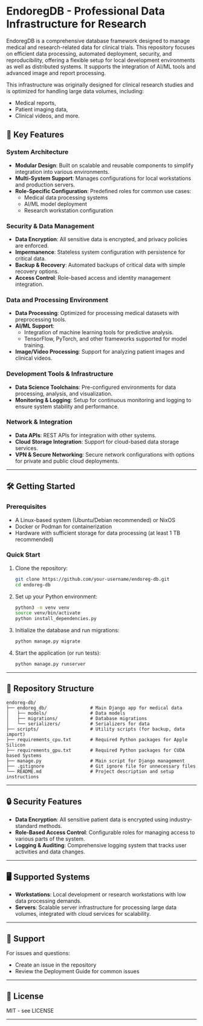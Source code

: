 # EndoregDB - Professional Data Infrastructure for Research

EndoregDB is a comprehensive database framework designed to manage medical and research-related data for clinical trials. This repository focuses on efficient data processing, automated deployment, security, and reproducibility, offering a flexible setup for local development environments as well as distributed systems. It supports the integration of AI/ML tools and advanced image and report processing.

This infrastructure was originally designed for clinical research studies and is optimized for handling large data volumes, including:
- Medical reports,
- Patient imaging data,
- Clinical videos,
and more.

## 🚀 Key Features

### System Architecture
- **Modular Design**: Built on scalable and reusable components to simplify integration into various environments.
- **Multi-System Support**: Manages configurations for local workstations and production servers.
- **Role-Specific Configuration**: Predefined roles for common use cases:
  - Medical data processing systems
  - AI/ML model deployment
  - Research workstation configuration

### Security & Data Management
- **Data Encryption**: All sensitive data is encrypted, and privacy policies are enforced.
- **Impermanence**: Stateless system configuration with persistence for critical data.
- **Backup & Recovery**: Automated backups of critical data with simple recovery options.
- **Access Control**: Role-based access and identity management integration.

### Data and Processing Environment
- **Data Processing**: Optimized for processing medical datasets with preprocessing tools.
- **AI/ML Support**:
  - Integration of machine learning tools for predictive analysis.
  - TensorFlow, PyTorch, and other frameworks supported for model training.
- **Image/Video Processing**: Support for analyzing patient images and clinical videos.

### Development Tools & Infrastructure
- **Data Science Toolchains**: Pre-configured environments for data processing, analysis, and visualization.
- **Monitoring & Logging**: Setup for continuous monitoring and logging to ensure system stability and performance.

### Network & Integration
- **Data APIs**: REST APIs for integration with other systems.
- **Cloud Storage Integration**: Support for cloud-based data storage services.
- **VPN & Secure Networking**: Secure network configurations with options for private and public cloud deployments.

---

## 🛠 Getting Started

### Prerequisites
- A Linux-based system (Ubuntu/Debian recommended) or NixOS
- Docker or Podman for containerization
- Hardware with sufficient storage for data processing (at least 1 TB recommended)

### Quick Start
1. Clone the repository:
    ```bash
    git clone https://github.com/your-username/endoreg-db.git
    cd endoreg-db
    ```

2. Set up your Python environment:
    ```bash
    python3 -m venv venv
    source venv/bin/activate
    python install_dependencies.py
    ```

3. Initialize the database and run migrations:
    ```bash
    python manage.py migrate
    ```

4. Start the application (or run tests):
    ```bash
    python manage.py runserver
    ```

---

## 📁 Repository Structure
```
endoreg-db/
├── endoreg_db/                # Main Django app for medical data
│   ├── models/                # Data models
│   ├── migrations/            # Database migrations
│   └── serializers/           # Serializers for data
├── scripts/                   # Utility scripts (for backup, data import)
├── requirements_cpu.txt       # Required Python packages for Apple Silicon
├── requirements_gpu.txt       # Required Python packages for CUDA based Systems
├── manage.py                  # Main script for Django management
├── .gitignore                 # Git ignore file for unnecessary files
└── README.md                  # Project description and setup instructions
```


---

## 🔒 Security Features

- **Data Encryption**: All sensitive patient data is encrypted using industry-standard methods.
- **Role-Based Access Control**: Configurable roles for managing access to various parts of the system.
- **Logging & Auditing**: Comprehensive logging system that tracks user activities and data changes.

---

## 🖥️ Supported Systems

- **Workstations**: Local development or research workstations with low data processing demands.
- **Servers**: Scalable server infrastructure for processing large data volumes, integrated with cloud services for scalability.

---


## 🛟 Support

For issues and questions:
- Create an issue in the repository
- Review the Deployment Guide for common issues

---

## 📜 License

MIT - see LICENSE

---

